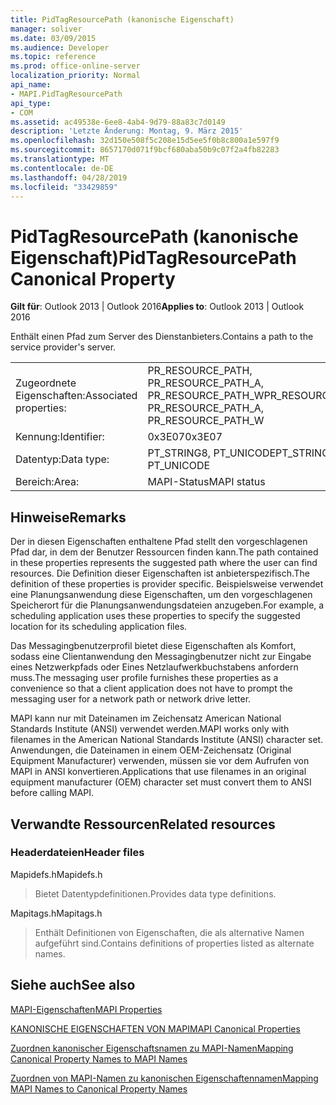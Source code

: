 ```yaml
---
title: PidTagResourcePath (kanonische Eigenschaft)
manager: soliver
ms.date: 03/09/2015
ms.audience: Developer
ms.topic: reference
ms.prod: office-online-server
localization_priority: Normal
api_name:
- MAPI.PidTagResourcePath
api_type:
- COM
ms.assetid: ac49538e-6ee8-4ab4-9d79-88a83c7d0149
description: 'Letzte Änderung: Montag, 9. März 2015'
ms.openlocfilehash: 32d150e508f5c208e15d5ee5f0b8c800a1e597f9
ms.sourcegitcommit: 8657170d071f9bcf680aba50b9c07f2a4fb82283
ms.translationtype: MT
ms.contentlocale: de-DE
ms.lasthandoff: 04/28/2019
ms.locfileid: "33429859"
---
```

# <a name="pidtagresourcepath-canonical-property"></a><span data-ttu-id="7a693-103">PidTagResourcePath (kanonische Eigenschaft)</span><span class="sxs-lookup"><span data-stu-id="7a693-103">PidTagResourcePath Canonical Property</span></span>

  
  
<span data-ttu-id="7a693-104">**Gilt für**: Outlook 2013 | Outlook 2016</span><span class="sxs-lookup"><span data-stu-id="7a693-104">**Applies to**: Outlook 2013 | Outlook 2016</span></span> 
  
<span data-ttu-id="7a693-105">Enthält einen Pfad zum Server des Dienstanbieters.</span><span class="sxs-lookup"><span data-stu-id="7a693-105">Contains a path to the service provider's server.</span></span>
  
|||
|:-----|:-----|
|<span data-ttu-id="7a693-106">Zugeordnete Eigenschaften:</span><span class="sxs-lookup"><span data-stu-id="7a693-106">Associated properties:</span></span>  <br/> |<span data-ttu-id="7a693-107">PR_RESOURCE_PATH, PR_RESOURCE_PATH_A, PR_RESOURCE_PATH_W</span><span class="sxs-lookup"><span data-stu-id="7a693-107">PR_RESOURCE_PATH, PR_RESOURCE_PATH_A, PR_RESOURCE_PATH_W</span></span>  <br/> |
|<span data-ttu-id="7a693-108">Kennung:</span><span class="sxs-lookup"><span data-stu-id="7a693-108">Identifier:</span></span>  <br/> |<span data-ttu-id="7a693-109">0x3E07</span><span class="sxs-lookup"><span data-stu-id="7a693-109">0x3E07</span></span>  <br/> |
|<span data-ttu-id="7a693-110">Datentyp:</span><span class="sxs-lookup"><span data-stu-id="7a693-110">Data type:</span></span>  <br/> |<span data-ttu-id="7a693-111">PT_STRING8, PT_UNICODE</span><span class="sxs-lookup"><span data-stu-id="7a693-111">PT_STRING8, PT_UNICODE</span></span>  <br/> |
|<span data-ttu-id="7a693-112">Bereich:</span><span class="sxs-lookup"><span data-stu-id="7a693-112">Area:</span></span>  <br/> |<span data-ttu-id="7a693-113">MAPI-Status</span><span class="sxs-lookup"><span data-stu-id="7a693-113">MAPI status</span></span>  <br/> |
   
## <a name="remarks"></a><span data-ttu-id="7a693-114">Hinweise</span><span class="sxs-lookup"><span data-stu-id="7a693-114">Remarks</span></span>

<span data-ttu-id="7a693-115">Der in diesen Eigenschaften enthaltene Pfad stellt den vorgeschlagenen Pfad dar, in dem der Benutzer Ressourcen finden kann.</span><span class="sxs-lookup"><span data-stu-id="7a693-115">The path contained in these properties represents the suggested path where the user can find resources.</span></span> <span data-ttu-id="7a693-116">Die Definition dieser Eigenschaften ist anbieterspezifisch.</span><span class="sxs-lookup"><span data-stu-id="7a693-116">The definition of these properties is provider specific.</span></span> <span data-ttu-id="7a693-117">Beispielsweise verwendet eine Planungsanwendung diese Eigenschaften, um den vorgeschlagenen Speicherort für die Planungsanwendungsdateien anzugeben.</span><span class="sxs-lookup"><span data-stu-id="7a693-117">For example, a scheduling application uses these properties to specify the suggested location for its scheduling application files.</span></span>
  
<span data-ttu-id="7a693-118">Das Messagingbenutzerprofil bietet diese Eigenschaften als Komfort, sodass eine Clientanwendung den Messagingbenutzer nicht zur Eingabe eines Netzwerkpfads oder Eines Netzlaufwerkbuchstabens anfordern muss.</span><span class="sxs-lookup"><span data-stu-id="7a693-118">The messaging user profile furnishes these properties as a convenience so that a client application does not have to prompt the messaging user for a network path or network drive letter.</span></span>
  
<span data-ttu-id="7a693-119">MAPI kann nur mit Dateinamen im Zeichensatz American National Standards Institute (ANSI) verwendet werden.</span><span class="sxs-lookup"><span data-stu-id="7a693-119">MAPI works only with filenames in the American National Standards Institute (ANSI) character set.</span></span> <span data-ttu-id="7a693-120">Anwendungen, die Dateinamen in einem OEM-Zeichensatz (Original Equipment Manufacturer) verwenden, müssen sie vor dem Aufrufen von MAPI in ANSI konvertieren.</span><span class="sxs-lookup"><span data-stu-id="7a693-120">Applications that use filenames in an original equipment manufacturer (OEM) character set must convert them to ANSI before calling MAPI.</span></span>
  
## <a name="related-resources"></a><span data-ttu-id="7a693-121">Verwandte Ressourcen</span><span class="sxs-lookup"><span data-stu-id="7a693-121">Related resources</span></span>

### <a name="header-files"></a><span data-ttu-id="7a693-122">Headerdateien</span><span class="sxs-lookup"><span data-stu-id="7a693-122">Header files</span></span>

<span data-ttu-id="7a693-123">Mapidefs.h</span><span class="sxs-lookup"><span data-stu-id="7a693-123">Mapidefs.h</span></span>
  
> <span data-ttu-id="7a693-124">Bietet Datentypdefinitionen.</span><span class="sxs-lookup"><span data-stu-id="7a693-124">Provides data type definitions.</span></span>
    
<span data-ttu-id="7a693-125">Mapitags.h</span><span class="sxs-lookup"><span data-stu-id="7a693-125">Mapitags.h</span></span>
  
> <span data-ttu-id="7a693-126">Enthält Definitionen von Eigenschaften, die als alternative Namen aufgeführt sind.</span><span class="sxs-lookup"><span data-stu-id="7a693-126">Contains definitions of properties listed as alternate names.</span></span>
    
## <a name="see-also"></a><span data-ttu-id="7a693-127">Siehe auch</span><span class="sxs-lookup"><span data-stu-id="7a693-127">See also</span></span>



[<span data-ttu-id="7a693-128">MAPI-Eigenschaften</span><span class="sxs-lookup"><span data-stu-id="7a693-128">MAPI Properties</span></span>](mapi-properties.md)
  
[<span data-ttu-id="7a693-129">KANONISCHE EIGENSCHAFTEN VON MAPI</span><span class="sxs-lookup"><span data-stu-id="7a693-129">MAPI Canonical Properties</span></span>](mapi-canonical-properties.md)
  
[<span data-ttu-id="7a693-130">Zuordnen kanonischer Eigenschaftsnamen zu MAPI-Namen</span><span class="sxs-lookup"><span data-stu-id="7a693-130">Mapping Canonical Property Names to MAPI Names</span></span>](mapping-canonical-property-names-to-mapi-names.md)
  
[<span data-ttu-id="7a693-131">Zuordnen von MAPI-Namen zu kanonischen Eigenschaftennamen</span><span class="sxs-lookup"><span data-stu-id="7a693-131">Mapping MAPI Names to Canonical Property Names</span></span>](mapping-mapi-names-to-canonical-property-names.md)


